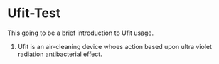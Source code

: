 # Ufit-Test
This going to be a brief introduction to Ufit usage.
1. Ufit is an air-cleaning device whoes action based upon ultra violet radiation antibacterial effect.
